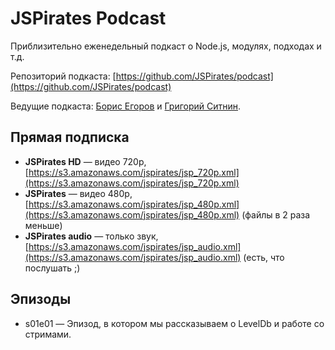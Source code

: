 # JSPirates Podcast

Приблизительно еженедельный подкаст о Node.js, модулях, подходах и т.д.

Репозиторий подкаста: [https://github.com/JSPirates/podcast](https://github.com/JSPirates/podcast)

Ведущие подкаста: [Борис Егоров](http://github.com/dolphin278) и [Григорий Ситнин](http://github.com/sitnin).

## Прямая подписка

  * **JSPirates HD** — видео 720p, [https://s3.amazonaws.com/jspirates/jsp_720p.xml](https://s3.amazonaws.com/jspirates/jsp_720p.xml)
  * **JSPirates** — видео 480p, [https://s3.amazonaws.com/jspirates/jsp_480p.xml](https://s3.amazonaws.com/jspirates/jsp_480p.xml) (файлы в 2 раза меньше)
  * **JSPirates audio** — только звук, [https://s3.amazonaws.com/jspirates/jsp_audio.xml](https://s3.amazonaws.com/jspirates/jsp_audio.xml) (есть, что послушать ;)

## Эпизоды

  * s01e01 — Эпизод, в котором мы рассказываем о LevelDb и работе со стримами.

